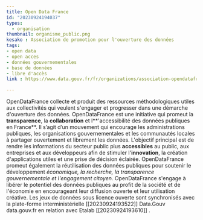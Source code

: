 ```yaml
---
title: Open Data France
id: "20230924194037"
types:
  - organisation
thumbnail: organisme_public.png
kesako : Association de promotion pour l'ouverture des données
tags:
- open data
- open acces
- données gouvernementales
- base de données
- libre d'accès 
link : https://www.data.gouv.fr/fr/organizations/association-opendatafrance/

---
```


OpenDataFrance collecte et produit des ressources méthodologiques utiles aux collectivités qui veulent s'engager et progresser dans une démarche d'ouverture des données.
OpenDataFrance est une initiative qui promeut la **transparence**, la **collaboration** et l**'accessibilité des données publiques en France**. Il s’agit d’un mouvement qui encourage les administrations publiques, les organisations gouvernementales et les communautés locales à partager ouvertement et librement les données. 
L'objectif principal est de rendre les informations du secteur public plus **accessibles** au public, aux entreprises et aux développeurs afin de stimuler l'**innovation**, la création d'applications utiles et une prise de décision éclairée. OpenDataFrance promeut également la réutilisation des données publiques pour soutenir le développement _économique, la recherche, la transparence gouvernementale et l'engagement citoyen._ OpenDataFrance s'engage à libérer le potentiel des données publiques au profit de la société et de l'économie en encourageant leur diffusion ouverte et leur utilisation créative.
Les jeux de données sous licence ouverte sont synchronisés avec la plate-forme interministérielle [[20230924193522]] Data.Gouv data.gouv.fr en relation avec Etalab [[20230924193610]] .